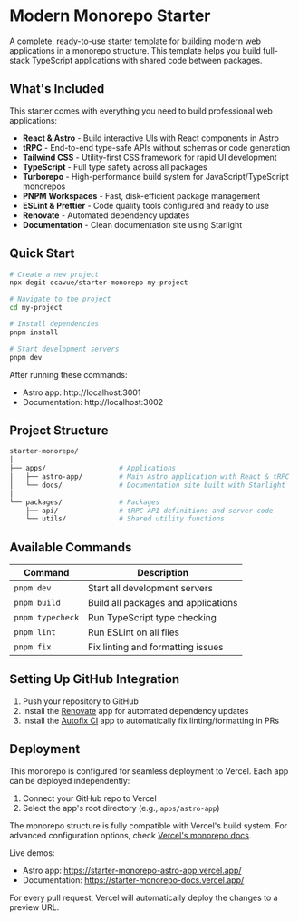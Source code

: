# Modern Monorepo Starter

A complete, ready-to-use starter template for building modern web applications in a monorepo structure. This template helps you build full-stack TypeScript applications with shared code between packages.

## What's Included

This starter comes with everything you need to build professional web applications:

- **React & Astro** - Build interactive UIs with React components in Astro
- **tRPC** - End-to-end type-safe APIs without schemas or code generation
- **Tailwind CSS** - Utility-first CSS framework for rapid UI development
- **TypeScript** - Full type safety across all packages
- **Turborepo** - High-performance build system for JavaScript/TypeScript monorepos
- **PNPM Workspaces** - Fast, disk-efficient package management
- **ESLint & Prettier** - Code quality tools configured and ready to use
- **Renovate** - Automated dependency updates
- **Documentation** - Clean documentation site using Starlight

## Quick Start

```bash
# Create a new project
npx degit ocavue/starter-monorepo my-project

# Navigate to the project
cd my-project

# Install dependencies
pnpm install

# Start development servers
pnpm dev
```

After running these commands:

- Astro app: http://localhost:3001
- Documentation: http://localhost:3002

## Project Structure

```graphql
starter-monorepo/
│
├── apps/                  # Applications
│   ├── astro-app/         # Main Astro application with React & tRPC
│   └── docs/              # Documentation site built with Starlight
│
└── packages/              # Packages
    ├── api/               # tRPC API definitions and server code
    └── utils/             # Shared utility functions
```

## Available Commands

| Command          | Description                         |
| ---------------- | ----------------------------------- |
| `pnpm dev`       | Start all development servers       |
| `pnpm build`     | Build all packages and applications |
| `pnpm typecheck` | Run TypeScript type checking        |
| `pnpm lint`      | Run ESLint on all files             |
| `pnpm fix`       | Fix linting and formatting issues   |

## Setting Up GitHub Integration

1. Push your repository to GitHub
2. Install the [Renovate](https://github.com/apps/renovate) app for automated dependency updates
3. Install the [Autofix CI](https://github.com/apps/autofix-ci) app to automatically fix linting/formatting in PRs

## Deployment

This monorepo is configured for seamless deployment to Vercel. Each app can be deployed independently:

1. Connect your GitHub repo to Vercel
2. Select the app's root directory (e.g., `apps/astro-app`)

The monorepo structure is fully compatible with Vercel's build system. For advanced configuration options, check [Vercel's monorepo docs](https://vercel.com/docs/monorepos).

Live demos:

- Astro app: https://starter-monorepo-astro-app.vercel.app/
- Documentation: https://starter-monorepo-docs.vercel.app/

For every pull request, Vercel will automatically deploy the changes to a preview URL.
